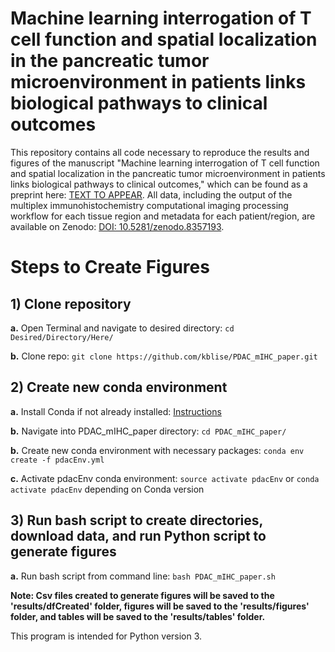 # Machine learning interrogation of T cell function and spatial localization in the pancreatic tumor microenvironment in patients links biological pathways to clinical outcomes

This repository contains all code necessary to reproduce the results and figures of the manuscript "Machine learning interrogation of T cell function and spatial localization in the pancreatic tumor microenvironment in patients links biological pathways to clinical outcomes," which can be found as a preprint here: [TEXT TO APPEAR](HYPERLINK). All data, including the output of the multiplex immunohistochemistry computational imaging processing workflow for each tissue region and metadata for each patient/region, are available on Zenodo: [DOI: 10.5281/zenodo.8357193](https://doi.org/10.5281/zenodo.8357193).

# Steps to Create Figures

## 1) Clone repository

**a.** Open Terminal and navigate to desired directory: `cd Desired/Directory/Here/`

**b.** Clone repo: `git clone https://github.com/kblise/PDAC_mIHC_paper.git`

## 2) Create new conda environment

**a.** Install Conda if not already installed: [Instructions](https://conda.io/projects/conda/en/latest/user-guide/install/index.html)

**b.** Navigate into PDAC_mIHC_paper directory: `cd PDAC_mIHC_paper/`

**b.** Create new conda environment with necessary packages: `conda env create -f pdacEnv.yml`

**c.** Activate pdacEnv conda environment: `source activate pdacEnv` or `conda activate pdacEnv` depending on Conda version

## 3) Run bash script to create directories, download data, and run Python script to generate figures

**a.** Run bash script from command line: `bash PDAC_mIHC_paper.sh`

**Note: Csv files created to generate figures will be saved to the 'results/dfCreated' folder, figures will be saved to the 'results/figures' folder, and tables will be saved to the 'results/tables' folder.**

This program is intended for Python version 3.
